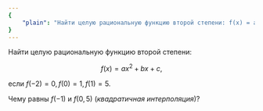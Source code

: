 ```yaml
---
{
    "plain": "Найти целую рациональную функцию второй степени: f(x) = ax^2 + bx + c, если f(-2) = 0, f(0) = 1, f(1) = 5. Чему равны f(-1) и f(0.5) (квадратичная интерполяция)?"
}
---
```


Найти целую рациональную функцию второй степени:

$$ f(x) = ax^2 + bx + c, $$

если $f(-2) = 0, f(0) = 1, f(1) = 5$.

Чему равны $f(-1)$ и $f(0,5)$ (*квадратичная интерполяция*)?